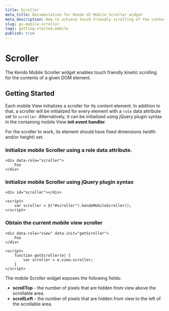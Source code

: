 ```yaml
---
title: Scroller
meta_title: Documentation for Kendo UI Mobile Scroller widget 
meta_description: How to achieve touch-friendly scrolling of the contents of a given DOM element by using Kendo UI Mobile Scroller Widget.
slug: gs-mobile-scroller
tags: getting-started,mobile
publish: true
---
```


# Scroller

The Kendo Mobile Scroller widget enables touch friendly kinetic scrolling for the contents of a given DOM element.

## Getting Started

Each mobile View initializes a scroller for its content element. In addition to that, a scroller will be initialized for every element with a
`role` data attribute set to `scroller`.
Alternatively, it can be initialized using jQuery plugin syntax in the containing mobile View **init event handler**.


For the scroller to work, its element should have fixed dimensions (width and/or height) set.

### Initialize mobile Scroller using a role data attribute.

    <div data-role="scroller">
        Foo
    </div>

### Initialize mobile Scroller using jQuery plugin syntax

    <div id="scroller"></div>

    <script>
        var scroller = $("#scroller").kendoMobileScroller();
    </script>

### Obtain the current mobile view scroller

    <div data-role="view" data-init="getScroller">
        Foo
    </div>

    <script>
        function getScroller(e) {
            var scroller = e.view.scroller;
        }
    </script>

The mobile Scroller widget exposes the following fields:

*   **scrollTop** - the number of pixels that are hidden from view above the scrollable area.
*   **scrollLeft** - the number of pixels that are hidden from view to the left of the scrollable area.

